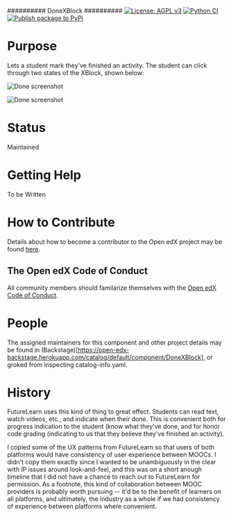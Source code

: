 ##########
DoneXBlock
##########
[![License: AGPL v3](https://img.shields.io/badge/License-AGPL_v3-blue.svg)](https://www.gnu.org/licenses/agpl-3.0)
[![Python CI](https://github.com/openedx/DoneXBlock/actions/workflows/ci.yml/badge.svg)](https://github.com/openedx/DoneXBlock/actions/workflows/ci.yml)
[![Publish package to PyPi](https://github.com/openedx/DoneXBlock/actions/workflows/pypi-release.yml/badge.svg)](https://github.com/openedx/DoneXBlock/actions/workflows/pypi-release.yml)

Purpose
=======

Lets a student mark they've finished an activity. The student can
click through two states of the XBlock, shown below:

![Done screenshot](completionxblock_mark.png)

![Done screenshot](completionxblock_undo.png)

Status
======

Maintained

Getting Help
============

To be Written

How to Contribute
=================

Details about how to become a contributor to the Open edX project may
be found
[here](https://miro.com/app/board/uXjVOEVVXJY=/?moveToWidget=3458764527654681386&cot=14).

The Open edX Code of Conduct
----------------------------

All community members should familarize themselves with the [Open edX
Code of Conduct](https://openedx.org/code-of-conduct/).

People
======

The assigned maintainers for this component and other project details
may be found in
(Backstage)[https://open-edx-backstage.herokuapp.com/catalog/default/component/DoneXBlock],
or groked from inspecting catalog-info.yaml.

History
=======
FutureLearn uses this kind of thing to great effect. Students can read
text, watch videos, etc., and indicate when their done. This is
convenient both for progress indication to the student (know what
they've done, and for honor code grading (indicating to us that they
believe they've finished an activity).

I copied some of the UX patterns from FutureLearn so that users of
both platforms would have consistency of user experience between
MOOCs. I didn't copy them exactly since I wanted to be unambiguously 
in the clear with IP issues around look-and-feel, and this was on a short
anough timeline that I did not have a chance to reach out to
FutureLearn for permission. As a footnote, this kind of collaboration
between MOOC providers is probably worth pursuing -- it'd be to the
benefit of learners on all platforms, and ultimately, the industry as
a whole if we had consistency of experience between platforms where
convenient.
